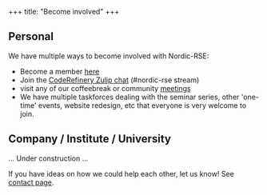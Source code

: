 +++
title: "Become involved"
+++

## Personal

We have multiple ways to become involved with Nordic-RSE:

* Become a member [here](/join/)
* Join the [CodeRefinery
Zulip chat](htttps://coderefinery.zulipchat.com) (#nordic-rse stream) 
* visit any of our coffeebreak or community [meetings](/events/meeting/)
* We have multiple taskforces dealing with the seminar series, other 'one-time' events, website redesign, etc that everyone is very welcome to join.


## Company / Institute / University

... Under construction ...

If you have ideas on how we could help each other, let us know!
See [contact page](/about/governance/contact/).